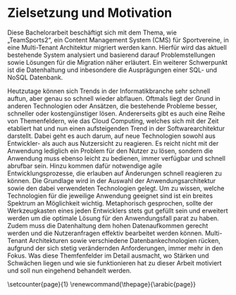 # Zielsetzung und Motivation

Diese Bachelorarbeit beschäftigt sich mit dem Thema, wie „TeamSports2“, ein Content Management System (CMS) für Sportvereine, in eine Multi-Tenant Architektur migriert werden kann. Hierfür wird das aktuell bestehende System analysiert und basierend darauf Problemstellungen sowie Lösungen für die Migration näher erläutert. Ein weiterer Schwerpunkt ist die Datenhaltung und inbesondere die Ausprägungen einer SQL- und NoSQL Datenbank.

Heutzutage können sich Trends in der Informatikbranche sehr schnell auftun, aber genau so schnell wieder abflauen. Oftmals liegt der Grund in anderen Technologien oder Ansätzen, die bestehende Probleme besser, schneller oder kostengünstiger lösen. Andererseits gibt es auch eine Reihe von Themenfeldern, wie das Cloud Computing, welches sich mit der Zeit etabliert hat und nun einen aufsteigenden Trend in der Softwarearchitektur darstellt.
Dabei geht es auch darum, auf neue Technologien sowohl aus Entwickler- als auch aus Nutzersicht zu reagieren. Es reicht nicht mit der Anwendung lediglich ein Problem für den Nutzer zu lösen, sondern die Anwendung muss ebenso leicht zu bedienen, immer verfügbar und schnell abrufbar sein. Hinzu kommen dafür notwendige agile Entwicklungsprozesse, die erlauben auf Änderungen schnell reagieren zu können.
Die Grundlage wird in der Auswahl der Anwendungsarchitektur sowie den dabei verwendeten Technologien gelegt. Um zu wissen, welche Technologien für die jeweilige Anwendung geeignet sind ist ein breites Spektrum an Möglichkeit wichtig. Metaphorisch gesprochen, sollte der Werkzeugkasten eines jeden Entwicklers stets gut gefüllt sein und erweitert werden um die optimale Lösung für den Anwendungsfall parat zu haben.
Zudem muss die Datenhaltung dem hohen Datenaufkommen gerecht werden und die Nutzeranfragen effektiv bearbeitet werden können. Multi-Tenant Architekturen sowie verschiedene Datenbankechnologien rücken, aufgrund der sich stetig verändernden Anforderungen, immer mehr in den Fokus. Was diese Themfenfelder im Detail ausmacht, wo Stärken und Schwächen liegen und wie sie funktionieren hat zu dieser Arbeit motiviert und soll nun eingehend behandelt werden.





\setcounter{page}{1}
\renewcommand{\thepage}{\arabic{page}}

